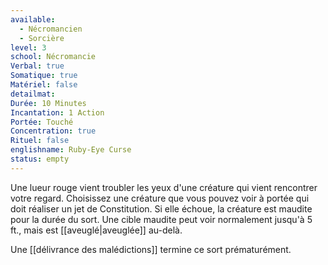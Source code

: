 ```yaml
---
available:
  - Nécromancien
  - Sorcière
level: 3
school: Nécromancie
Verbal: true
Somatique: true
Matériel: false
detailmat:
Durée: 10 Minutes
Incantation: 1 Action
Portée: Touché
Concentration: true
Rituel: false
englishname: Ruby-Eye Curse
status: empty
---
```

Une lueur rouge vient troubler les yeux d'une créature qui vient rencontrer votre regard. Choisissez une créature que vous pouvez voir à portée qui doit réaliser un jet de Constitution. Si elle échoue, la créature est maudite pour la durée du sort. Une cible maudite peut voir normalement jusqu'à 5 ft., mais est [[aveuglé|aveuglée]] au-delà.

Une [[délivrance des malédictions]] termine ce sort prématurément.
